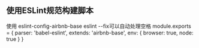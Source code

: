 ## 使用ESLint规范构建脚本
使用 eslint-config-airbnb-base
eslint --fix可以自动处理空格
module.exports = {
  parser: 'babel-eslint',
  extends: 'airbnb-base',
  env: {
    browser: true,
    node: true
  }
}